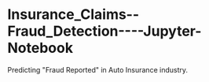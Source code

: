 # Insurance_Claims--Fraud_Detection----Jupyter-Notebook
Predicting "Fraud Reported" in Auto Insurance industry.
